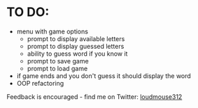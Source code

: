 # TO DO:
- menu with game options
  - prompt to display available letters
  - prompt to display guessed letters
  - ability to guess word if you know it
  - prompt to save game
  - prompt to load game
- if game ends and you don't guess it should display the word
- OOP refactoring

Feedback is encouraged - find me on Twitter: [loudmouse312](https://twitter.com/loudmouse312)
